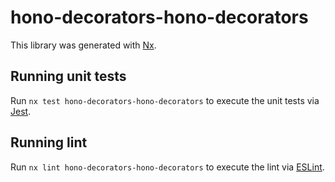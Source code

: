 # hono-decorators-hono-decorators

This library was generated with [Nx](https://nx.dev).

## Running unit tests

Run `nx test hono-decorators-hono-decorators` to execute the unit tests via [Jest](https://jestjs.io).

## Running lint

Run `nx lint hono-decorators-hono-decorators` to execute the lint via [ESLint](https://eslint.org/).
